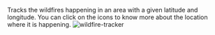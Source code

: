 Tracks the wildfires happening in an area with a given latitude and longitude.
You can click on the icons to know more about the location where it is happening.
![wildfire-tracker](https://user-images.githubusercontent.com/58775470/163399728-c082116e-1335-4cf8-98bb-b89b42666a63.png)

